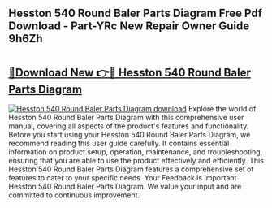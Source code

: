 ## Hesston 540 Round Baler Parts Diagram Free Pdf Download - Part-YRc New Repair Owner Guide 9h6Zh

# <h2><a href="http://dfqw2v.blite.top/?on=Hesston+540+Round+Baler+Parts+Diagram">🔗Download New 👉🔴 Hesston 540 Round Baler Parts Diagram</a></h2>

[![Hesston 540 Round Baler Parts Diagram download](https://i.imgur.com/lujVjoI.png)](http://dfqw2v.blite.top/?on=Hesston+540+Round+Baler+Parts+Diagram)
Explore the world of Hesston 540 Round Baler Parts Diagram with this comprehensive user manual, covering all aspects of the product's features and functionality. Before you start using your Hesston 540 Round Baler Parts Diagram, we recommend reading this user guide carefully. It contains essential information on product setup, operation, maintenance, and troubleshooting, ensuring that you are able to use the product effectively and efficiently. This Hesston 540 Round Baler Parts Diagram features a comprehensive set of features to cater to your specific needs. Your Feedback is Important Hesston 540 Round Baler Parts Diagram. We value your input and are committed to continuous improvement.
